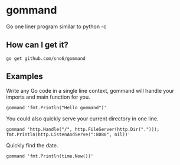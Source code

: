 # gommand

Go one liner program similar to python -c

## How can I get it?

```
go get github.com/sno6/gommand
```

## Examples 


Write any Go code in a single line context, gommand will handle your imports and main function for you.

```gommand 'fmt.Println("Hello gommand")'```

You could also quickly serve your current directory in one line.

```
gommand 'http.Handle("/", http.FileServer(http.Dir("."))); fmt.Println(http.ListenAndServe(":8080", nil))'
```

Quickly find the date.

```gommand 'fmt.Println(time.Now())'```
